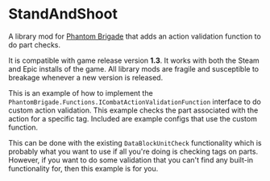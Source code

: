 # StandAndShoot

A library mod for [Phantom Brigade](https://braceyourselfgames.com/phantom-brigade/) that adds an action validation function to do part checks.

It is compatible with game release version **1.3**. It works with both the Steam and Epic installs of the game. All library mods are fragile and susceptible to breakage whenever a new version is released.

This is an example of how to implement the `PhantomBrigade.Functions.ICombatActionValidationFunction` interface to do custom action validation. This example checks the part associated with the action for a specific tag. Included are example configs that use the custom function.

This can be done with the existing `DataBlockUnitCheck` functionality which is probably what you want to use if all you're doing is checking tags on parts. However, if you want to do some validation that you can't find any built-in functionality for, then this example is for you.